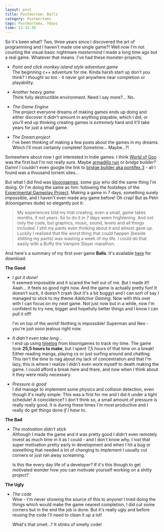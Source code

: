 ```yaml
---
layout: post
title: Postmortem: Balls
category: Postmortems
tags: Postmortems, 7days
time: 12:33:38
---
```


So it's been what? Two, three years since I discovered the art of programming and I haven't made one single game?! Well now I'm not counting the visual basic nightmare *mastermind* I made a long time ago but a real game. Whatever that means. I've had these monster-projects;

+   *Point and click monkey island style adventure game*  
    The beginning c++ adventure for me. Kinda harsh start up don't you think? I thought so too - it never got anywhere near completion or playability.

+   *Another heavy game*   
    Think fully destructible environment. Need I say more?... No.

+   *The Game Engine*   
    The project everyone dreams of making games ends up doing and either discover it didn't amount in anything playable, which I did, or you'll end up thinking creating games is *extremely* hard and it'll take years for just a small game.

+   *The Dream project*  
    I've been thinking of making a few posts about the games in my dreams. Which I'll most certainly complete! Sometime... Maybe...?!

Somewhere about now I got interested in Indie games. I think [World of Goo](http://2dboy.com/) was the first but I'm not really sure. Maybe [armadillo run](http://www.armadillorun.com/) or *bridge builder*? Damn! I couldn't even google the link to [bridge builder aka pontifex 3](http://www.google.com/#hl=en&q=pontifex+3&aq=f&oq=&aqi=g2&fp=flbC24gbdiA) - all I found was a thousand torrent sites...

But what I did find was [kloonigames](http://www.kloonigames.com/blog/), some guy who did the same thing I'm doing. Or I'm doing the same as him: following the footsteps of the [Experimental Gameplay Project](http://experimentalgameplay.com/). Making a game in 7 days, something surely impossible, and I haven't even made any game before! Oh crap! But as Petri (kloonigames dude) so elegantly put it:

> My experiences told my that creating, even a small, game takes months, if not years. So to do it in 7 days seem frightening. And not only the code, but graphics, music, sound, levels and all things included. I shit my pants even thinking about it and almost gave up. Luckily I realized that the worst thing that could happen (beside shitting my pants) was wasting a week of my life. I could do that easily with a Buffy the Vampire Slayer marathon.

And here's a summary of my first *ever* game **Balls**. It's available [here](/blog/2009/08/01/balls//) for download.

**The Good**

+   *I got it done!*  
    It seemed impossible and it scared the hell out of me. But I made it!! Aaah... It feels so good right now. And the game is actually pretty fun! It doesn't suck, it doesn't crash (but it's a bit buggy) and I can sort of say I managed to stick to my theme *Addictive Gaming*. Now with this over with I can focus on my next game. Not just now but in a while, now I'm confident to try new, bigger and hopefully better things and I know I can pull it off!

    I'm on top of the world! Nothing is impossible! Superman and Neo - you're just sooo jealous right now.

+   *It didn't even take long...*  
    I end up using [timelog](http://www.kloonigames.com/blog/general/timelog) from kloonigames to track my time. The game took **25,5 hours to make**, but I spent 7,5 hours of that time on a break! Either reading manga, playing cs or just surfing around and chatting. This isn't the time to nag about my lack of concentration and that I'm lazy, this is where I realize I didn't even work myself to death making the game. I could afford a break here and there, and now when I think about it they were really necessary.

+   *Pressure is good*  
    I did manage to implement some physics and collision detection, even though it's really simple. This was a first for me and I did it under a tight schedule! A coincidence? I don't think so, a small amount of pressure is really really good. It is during these times I'm most productive and I really do get things done *if I have to*.

**The Bad**

+   *The motivation didn't stick*  
    Although I made the game and it was pretty good I didn't even remotely invest as much time in it as I could - and I don't know why. I lost that super motivation pretty early in development and when I hit a bug or something that needed a lot of changing to implement I usually cut corners or just ran away screaming.

    Is this the every day life of a developer? If it's this though to get motivated wonder how you can motivate yourself working on a shitty project?

**The Ugly**

+   *The code*  
    Wow - I'm never showing the source of this to anyone! I tried doing the things which would make the game nearest completion, I did cut some corners but in the end the job is done. But it's really ugly and before reusing the code I'll need to clean it up a lot!

    What's that smell...? It stinks of smelly code!

